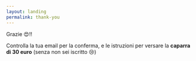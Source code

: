 ```yaml
---
layout: landing
permalink: thank-you
---
```


Grazie 😍!!

Controlla la tua email per la conferma, e le istruzioni per versare la **caparra di 30 euro** (senza non sei iscritto 😢)

